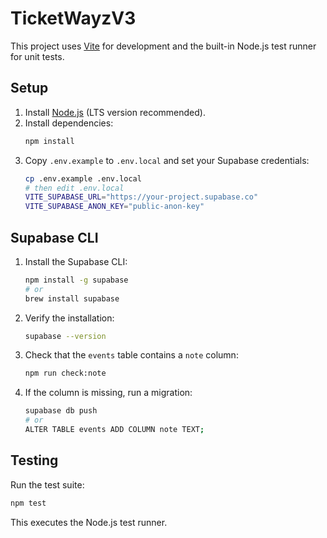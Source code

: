 # TicketWayzV3

This project uses [Vite](https://vitejs.dev/) for development and the built-in Node.js test runner for unit tests.

## Setup

1. Install [Node.js](https://nodejs.org/) (LTS version recommended).
2. Install dependencies:
   ```bash
   npm install
   ```
3. Copy `.env.example` to `.env.local` and set your Supabase credentials:
   ```bash
   cp .env.example .env.local
   # then edit .env.local
   VITE_SUPABASE_URL="https://your-project.supabase.co"
   VITE_SUPABASE_ANON_KEY="public-anon-key"
   ```

## Supabase CLI

1. Install the Supabase CLI:
   ```bash
   npm install -g supabase
   # or
   brew install supabase
   ```
2. Verify the installation:
   ```bash
   supabase --version
   ```
3. Check that the `events` table contains a `note` column:
   ```bash
   npm run check:note
   ```
4. If the column is missing, run a migration:
   ```bash
   supabase db push
   # or
   ALTER TABLE events ADD COLUMN note TEXT;
   ```

## Testing

Run the test suite:

```bash
npm test
```

This executes the Node.js test runner.

